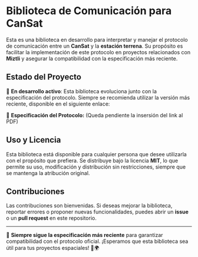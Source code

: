 # Biblioteca de Comunicación para CanSat

Esta es una biblioteca en desarrollo para interpretar y manejar el protocolo de comunicación entre un **CanSat** y la **estación terrena**. Su propósito es facilitar la implementación de este protocolo en proyectos relacionados con **Miztli** y asegurar la compatibilidad con la especificación más reciente.

## Estado del Proyecto

🚀 **En desarrollo activo**: Esta biblioteca evoluciona junto con la especificación del protocolo. Siempre se recomienda utilizar la versión más reciente, disponible en el siguiente enlace:

📄 **Especificación del Protocolo:** (Queda pendiente la insersión del link al PDF)

## Uso y Licencia

Esta biblioteca está disponible para cualquier persona que desee utilizarla con el propósito que prefiera. Se distribuye bajo la licencia **MIT**, lo que permite su uso, modificación y distribución sin restricciones, siempre que se mantenga la atribución original.

## Contribuciones

Las contribuciones son bienvenidas. Si deseas mejorar la biblioteca, reportar errores o proponer nuevas funcionalidades, puedes abrir un **issue** o un **pull request** en este repositorio.

---

📡 **Siempre sigue la especificación más reciente** para garantizar compatibilidad con el protocolo oficial.
¡Esperamos que esta biblioteca sea útil para tus proyectos espaciales! 🚀🌍
